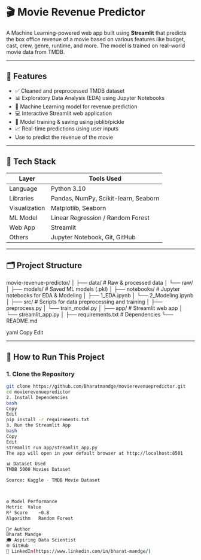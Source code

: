 # 🎬 Movie Revenue Predictor

A Machine Learning-powered web app built using **Streamlit** that predicts the box office revenue of a movie based on various features like budget, cast, crew, genre, runtime, and more. The model is trained on real-world movie data from TMDB.

---

## 📌 Features

- ✅ Cleaned and preprocessed TMDB dataset  
- 📊 Exploratory Data Analysis (EDA) using Jupyter Notebooks  
- 🤖 Machine Learning model for revenue prediction  
- 💻 Interactive Streamlit web application  
- 💾 Model training & saving using joblib/pickle  
- 📈 Real-time predictions using user inputs
- Use to predict the revenue of the movie

---

## 🧠 Tech Stack

| Layer        | Tools Used                          |
|--------------|-------------------------------------|
| Language     | Python 3.10                         |
| Libraries    | Pandas, NumPy, Scikit-learn, Seaborn|
| Visualization| Matplotlib, Seaborn                 |
| ML Model     | Linear Regression / Random Forest   |
| Web App      | Streamlit                           |
| Others       | Jupyter Notebook, Git, GitHub       |

---

## 🗂️ Project Structure

movie-revenue-predictor/
│
├── data/ # Raw & processed data
│ └── raw/
│
├── models/ # Saved ML models (.pkl)
│
├── notebooks/ # Jupyter notebooks for EDA & Modeling
│ ├── 1_EDA.ipynb
│ └── 2_Modeling.ipynb
│
├── src/ # Scripts for data preprocessing and training
│ ├── preprocess.py
│ └── train_model.py
│
├── app/ # Streamlit web app
│ └── streamlit_app.py
│
├── requirements.txt # Dependencies
└── README.md

yaml
Copy
Edit

---

## 🚀 How to Run This Project

### 1. Clone the Repository

```bash
git clone https://github.com/Bharatmandge/movierevenuepredictor.git
cd movierevenuepredictor
2. Install Dependencies
bash
Copy
Edit
pip install -r requirements.txt
3. Run the Streamlit App
bash
Copy
Edit
streamlit run app/streamlit_app.py
The app will open in your default browser at http://localhost:8501

📊 Dataset Used
TMDB 5000 Movies Dataset

Source: Kaggle - TMDB Movie Dataset



⚙️ Model Performance
Metric	Value
R² Score	~0.8
Algorithm	Random Forest

🙋‍♂️ Author
Bharat Mandge
🎓 Aspiring Data Scientist
🌐 GitHub
🔗 LinkedIn(https://www.linkedin.com/in/bharat-mandge/)
